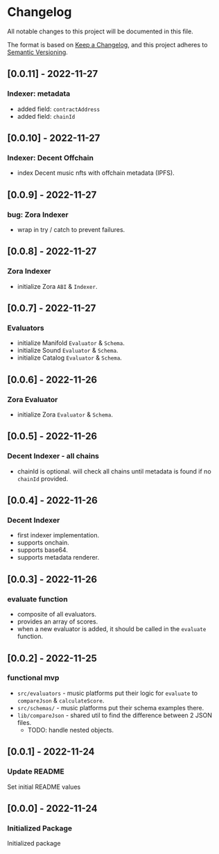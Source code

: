 # Changelog

All notable changes to this project will be documented in this file.

The format is based on [Keep a Changelog](https://keepachangelog.com/en/1.0.0/),
and this project adheres to [Semantic Versioning](https://semver.org/spec/v2.0.0.html).

## [0.0.11] - 2022-11-27

### Indexer: metadata

- added field: `contractAddress`
- added field: `chainId`

## [0.0.10] - 2022-11-27

### Indexer: Decent Offchain

- index Decent music nfts with offchain metadata (IPFS).

## [0.0.9] - 2022-11-27

### bug: Zora Indexer

- wrap in try / catch to prevent failures.

## [0.0.8] - 2022-11-27

### Zora Indexer

- initialize Zora `ABI` & `Indexer`.

## [0.0.7] - 2022-11-27

### Evaluators

- initialize Manifold `Evaluator` & `Schema`.
- initialize Sound `Evaluator` & `Schema`.
- initialize Catalog `Evaluator` & `Schema`.

## [0.0.6] - 2022-11-26

### Zora Evaluator

- initialize Zora `Evaluator` & `Schema`.

## [0.0.5] - 2022-11-26

### Decent Indexer - all chains

- chainId is optional. will check all chains until metadata is found if no `chainId` provided.

## [0.0.4] - 2022-11-26

### Decent Indexer

- first indexer implementation.
- supports onchain.
- supports base64.
- supports metadata renderer.

## [0.0.3] - 2022-11-26

### evaluate function

- composite of all evaluators.
- provides an array of scores.
- when a new evaluator is added, it should be called in the `evaluate` function.

## [0.0.2] - 2022-11-25

### functional mvp

- `src/evaluators` - music platforms put their logic for `evaluate` to `compareJson` & `calculateScore`.
- `src/schemas/` - music platforms put their schema examples there.
- `lib/compareJson` - shared util to find the difference between 2 JSON files.
  - TODO: handle nested objects.

## [0.0.1] - 2022-11-24

### Update README

Set initial README values

## [0.0.0] - 2022-11-24

### Initialized Package

Initialized package
